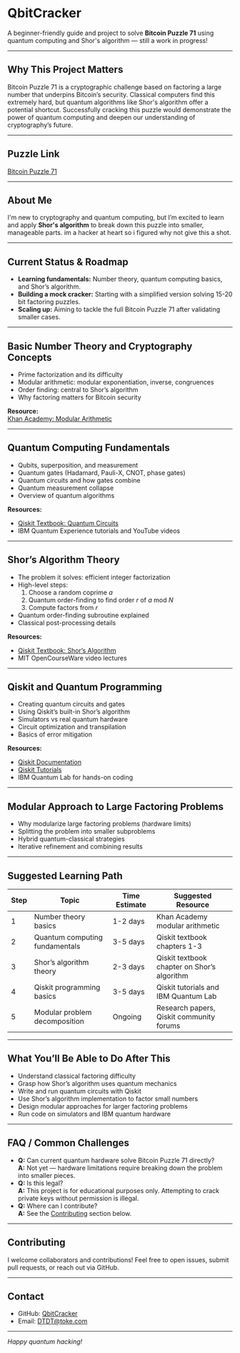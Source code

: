 # QbitCracker

A beginner-friendly guide and project to solve **Bitcoin Puzzle 71** using quantum computing and Shor's algorithm — still a work in progress!

---

## Why This Project Matters

Bitcoin Puzzle 71 is a cryptographic challenge based on factoring a large number that underpins Bitcoin’s security. Classical computers find this extremely hard, but quantum algorithms like Shor's algorithm offer a potential shortcut. Successfully cracking this puzzle would demonstrate the power of quantum computing and deepen our understanding of cryptography’s future.

---

## Puzzle Link

[Bitcoin Puzzle 71](https://privatekeys.pw/puzzles/bitcoin-puzzle-tx)

---

## About Me

I'm new to cryptography and quantum computing, but I’m excited to learn and apply **Shor's algorithm** to break down this puzzle into smaller, manageable parts. im a hacker at heart so i figured why not give this a shot.

---

## Current Status & Roadmap

- **Learning fundamentals:** Number theory, quantum computing basics, and Shor’s algorithm.  
- **Building a mock cracker:** Starting with a simplified version solving 15-20 bit factoring puzzles.  
- **Scaling up:** Aiming to tackle the full Bitcoin Puzzle 71 after validating smaller cases.

---

## Basic Number Theory and Cryptography Concepts

- Prime factorization and its difficulty  
- Modular arithmetic: modular exponentiation, inverse, congruences  
- Order finding: central to Shor’s algorithm  
- Why factoring matters for Bitcoin security

**Resource:**  
[Khan Academy: Modular Arithmetic](https://www.khanacademy.org/search?referer=%2Fcomputing%2Fcomputer-science%2Fcryptography%2Fmodarithmetic&page_search_query=modular+arithmetic)

---

## Quantum Computing Fundamentals

- Qubits, superposition, and measurement  
- Quantum gates (Hadamard, Pauli-X, CNOT, phase gates)  
- Quantum circuits and how gates combine  
- Quantum measurement collapse  
- Overview of quantum algorithms

**Resources:**  
- [Qiskit Textbook: Quantum Circuits](https://qiskit.org/textbook/ch-states/quantum-circuits.html)  
- IBM Quantum Experience tutorials and YouTube videos

---

## Shor’s Algorithm Theory

- The problem it solves: efficient integer factorization  
- High-level steps:  
  1. Choose a random coprime *a*  
  2. Quantum order-finding to find order *r* of *a* mod *N*  
  3. Compute factors from *r*  
- Quantum order-finding subroutine explained  
- Classical post-processing details

**Resources:**  
- [Qiskit Textbook: Shor’s Algorithm](https://github.com/Qiskit/textbook/tree/main/notebooks/ch-algorithms#shors-algorithm)  
- MIT OpenCourseWare video lectures

---

## Qiskit and Quantum Programming

- Creating quantum circuits and gates  
- Using Qiskit’s built-in Shor’s algorithm  
- Simulators vs real quantum hardware  
- Circuit optimization and transpilation  
- Basics of error mitigation

**Resources:**  
- [Qiskit Documentation](https://qiskit.org/documentation/)  
- [Qiskit Tutorials](https://qiskit.org/documentation/tutorials.html)  
- IBM Quantum Lab for hands-on coding

---

## Modular Approach to Large Factoring Problems

- Why modularize large factoring problems (hardware limits)  
- Splitting the problem into smaller subproblems  
- Hybrid quantum-classical strategies  
- Iterative refinement and combining results

---

## Suggested Learning Path

| Step | Topic                       | Time Estimate | Suggested Resource                          |
|-------|-----------------------------|---------------|--------------------------------------------|
| 1     | Number theory basics         | 1-2 days      | Khan Academy modular arithmetic            |
| 2     | Quantum computing fundamentals | 3-5 days      | Qiskit textbook chapters 1-3                |
| 3     | Shor’s algorithm theory     | 2-3 days      | Qiskit textbook chapter on Shor’s algorithm |
| 4     | Qiskit programming basics   | 3-5 days      | Qiskit tutorials and IBM Quantum Lab       |
| 5     | Modular problem decomposition | Ongoing       | Research papers, Qiskit community forums    |

---

## What You’ll Be Able to Do After This

- Understand classical factoring difficulty  
- Grasp how Shor’s algorithm uses quantum mechanics  
- Write and run quantum circuits with Qiskit  
- Use Shor’s algorithm implementation to factor small numbers  
- Design modular approaches for larger factoring problems  
- Run code on simulators and IBM quantum hardware

---

## FAQ / Common Challenges

- **Q:** Can current quantum hardware solve Bitcoin Puzzle 71 directly?  
  **A:** Not yet — hardware limitations require breaking down the problem into smaller pieces.  
- **Q:** Is this legal?  
  **A:** This project is for educational purposes only. Attempting to crack private keys without permission is illegal.  
- **Q:** Where can I contribute?  
  **A:** See the [Contributing](#contributing) section below.

---

## Contributing

I welcome collaborators and contributions! Feel free to open issues, submit pull requests, or reach out via GitHub.

---

## Contact

- GitHub: [QbitCracker](https://github.com/NullifyReality/QbitCracker)  
- Email: DTDT@toke.com
---

*Happy quantum hacking!*

